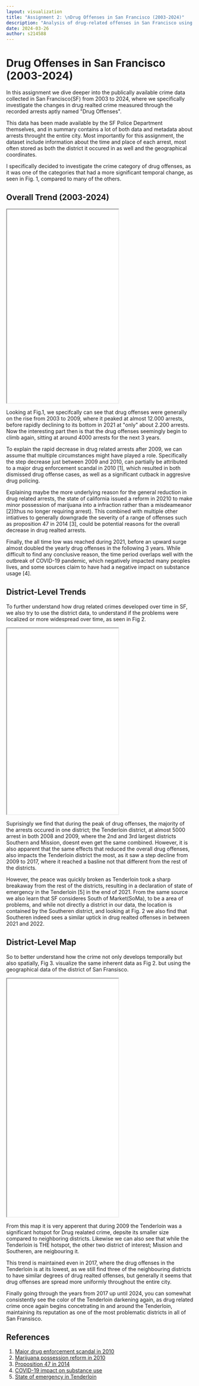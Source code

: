 ```yaml
---
layout: visualization
title: "Assignment 2: \nDrug Offenses in San Francisco (2003-2024)"
description: "Analysis of drug-related offenses in San Francisco using multiple visualization techniques"
date: 2024-03-26
author: s214588
---
```


# Drug Offenses in San Francisco (2003-2024)
In this assignment we dive deeper into the publically available crime data collected in San Francisco(SF) from 2003 to 2024,
where we specifically investigate the changes in drug realted crime measured through the recorded arrests aptly named "Drug Offenses".

This data has been made available by the SF Police Department themselves, and in summary contains a lot of both data and metadata
about arrests throught the entire city. Most importantly for this assignment, the dataset include information about the time and place
of each arrest, most often stored as both the district it occured in as well and the geographical coordinates.

I specifically decided to investigate the crime category of drug offenses, as it was one of the categories that had a more significant temporal change, as seen in Fig. 1, compared to many of the others.

## Overall Trend (2003-2024)

<iframe src="/assets/plotly/yearly_drug_offenses.html" height="520px"></iframe>

Looking at Fig.1, we specifcally can see that drug offenses were generally on the rise from 2003 to 2009, where it peaked at almost 12.000 arrests, before rapidly declining to its bottom in 2021 at "only" about 2.200 arrests. Now the interesting part then is that the drug offenses seemingly begin to climb again, sitting at around 4000 arrests for the next 3 years.

To explain the rapid decrease in drug related arrests after 2009, we can assume that multiple circumstances might have played a role. Specifically the step decrease just between 2009 and 2010, can partially be attributed to a major drug enforcement scandal in 2010 [1], which resulted in both dismissed drug offense cases, as well as a significant cutback in aggresive drug policing. 

Explaining maybe the more underlying reason for the general reduction in drug related arrests, the state of california issued a reform in 20210 to make minor possession of marijuana into a infraction rather than a misdeameanor [2](thus no longer requiring arrest). This combined with multiple other intiatives to generally downgrade the severity of a range of offenses such as proposition 47 in 2014 [3], could be potential reasons for the overall decrease in drug realted arrests.

Finally, the all time low was reached during 2021, before an upward surge almost doubled the yearly drug offenses in the following 3 years. While difficult to find any conclusive reason, the time period overlaps well with the outbreak of COVID-19 pandemic, which negatively impacted many peoples lives, and some sources claim to have had a negative impact on substance usage [4].


## District-Level Trends
To further understand how drug related crimes developed over time in SF, we also try to use the district data, to understand if the problems were localized or more widespread over time, as seen in Fig 2.

<iframe src="/assets/bokeh/district_trends.html" height="500px"></iframe>

Suprisingly we find that during the peak of drug offenses, the majority of the arrests occured in one district; the Tenderloin district, at almost 5000 arrest in both 2008 and 2009, where the 2nd and 3rd largest districts Southern and Mission, doesnt even get the same combined. However, it is also apparent that the same effects that reduced the overall drug offenses, also impacts the Tenderloin district the most, as it saw a step decline from 2009 to 2017, where it reached a basline not that different from the rest of the districts.

However, the peace was quickly broken as Tenderloin took a sharp breakaway from the rest of the districts, resulting in a declaration of state of emergency in the Tenderloin [5] in the end of 2021. From the same source we also learn that SF consideres South of Market(SoMa), to be a area of problems, and while not directly a district in our data, the location is contained by the Southeren district, and looking at Fig. 2 we also find that Southeren indeed sees a similar uptick in drug realted offenses in between 2021 and 2022.


##  District-Level Map

So to better understand how the crime not only develops temporally but also spatially, Fig 3. visualize the same inherent data as Fig 2. but using the geographical data of the district of San Fransisco.

<iframe src="/assets/plotly/district_map.html" height="640px"></iframe>

From this map it is very apperent that during 2009 the Tenderloin was a significant hotspot for Drug realated crime, depsite its smaller size compared to neighboring districts. Likewise we can also see that while the Tenderloin is THE hotspot, the other two district of interest; Mission and Southeren, are neigbouring it.

This trend is maintained even in 2017, where the drug offenses in the Tenderloin is at its lowest, as we still find three of the neighbouring districts to have similar degrees of drug realted offenses, but generally it seems that drug offenses are spread more uniformly throughout the entire city.

Finally going through the years from 2017 up until 2024, you can somewhat consistently see the color of the Tenderloin darkening again, as drug related crime once again begins concetrating in and around the Tenderloin, maintaining its reputation as one of the most problematic districts in all of San Fransisco.

## References

1. [Major drug enforcement scandal in 2010](https://www.sfchronicle.com/crime/article/sf-drug-cases-police-18262132.php)
2. [Marijuana possession reform in 2010](https://www.nytimes.com/2010/10/02/us/politics/02pot.html)
3. [Proposition 47 in 2014](https://en.wikipedia.org/wiki/2014_California_Proposition_47)
4. [COVID-19 impact on substance use](https://nida.nih.gov/research-topics/covid-19-substance-use#increase)
5. [State of emergency in Tenderloin](https://sfmayor.org/article/mayor-london-breed-declares-state-emergency-tenderloin#:~:text=conditions%20relating%20to%20the%20health,San%20Franciscans%20in%20serious%20risk)



